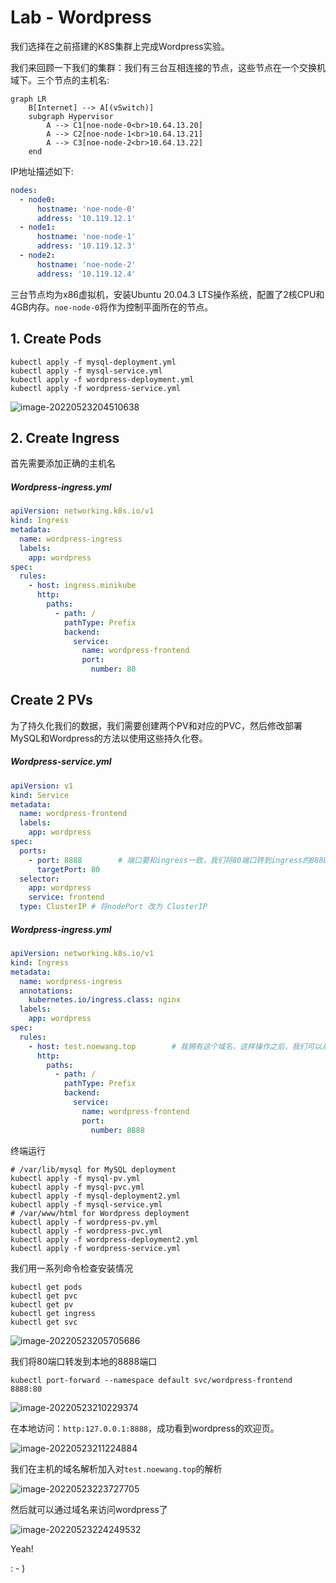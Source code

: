 # Lab - Wordpress

我们选择在之前搭建的K8S集群上完成Wordpress实验。

我们来回顾一下我们的集群：我们有三台互相连接的节点，这些节点在一个交换机域下。三个节点的主机名:

```mermaid
graph LR
    B[Internet] --> A[(vSwitch)]
    subgraph Hypervisor
        A --> C1[noe-node-0<br>10.64.13.20]
        A --> C2[noe-node-1<br>10.64.13.21]
        A --> C3[noe-node-2<br>10.64.13.22]
    end
```

IP地址描述如下:


```yaml
nodes:
  - node0:
      hostname: 'noe-node-0'
      address: '10.119.12.1'
  - node1:
      hostname: 'noe-node-1'
      address: '10.119.12.3'
  - node2:
      hostname: 'noe-node-2'
      address: '10.119.12.4'
```

三台节点均为x86虚拟机，安装Ubuntu 20.04.3 LTS操作系统，配置了2核CPU和4GB内存。`noe-node-0`将作为控制平面所在的节点。

## 1. Create Pods

```shell
kubectl apply -f mysql-deployment.yml
kubectl apply -f mysql-service.yml
kubectl apply -f wordpress-deployment.yml
kubectl apply -f wordpress-service.yml
```

![image-20220523204510638](img/image-20220523204510638.png)

## 2. Create Ingress

首先需要添加正确的主机名

##### Wordpress-ingress.yml

```yaml
apiVersion: networking.k8s.io/v1
kind: Ingress
metadata:
  name: wordpress-ingress
  labels:
    app: wordpress
spec:
  rules:
    - host: ingress.minikube
      http:
        paths:
          - path: /
            pathType: Prefix
            backend:
              service:
                name: wordpress-frontend
                port:
                  number: 80
```

## Create 2 PVs

为了持久化我们的数据，我们需要创建两个PV和对应的PVC，然后修改部署MySQL和Wordpress的方法以使用这些持久化卷。

##### Wordpress-service.yml

```yaml
apiVersion: v1
kind: Service
metadata:
  name: wordpress-frontend
  labels:
    app: wordpress
spec:
  ports:
    - port: 8888        # 端口要和ingress一致，我们将80端口转到ingress的8888端口
      targetPort: 80
  selector:
    app: wordpress
    service: frontend
  type: ClusterIP # 将nodePort 改为 ClusterIP
```

##### Wordpress-ingress.yml

```yaml
apiVersion: networking.k8s.io/v1
kind: Ingress
metadata:
  name: wordpress-ingress
  annotations:
    kubernetes.io/ingress.class: nginx
  labels:
    app: wordpress
spec:
  rules:
    - host: test.noewang.top        # 我拥有这个域名，这样操作之后，我们可以从公网通过域名访问
      http:
        paths:
          - path: /
            pathType: Prefix
            backend:
              service:
                name: wordpress-frontend
                port:
                  number: 8888
```

终端运行

```shell
# /var/lib/mysql for MySQL deployment
kubectl apply -f mysql-pv.yml
kubectl apply -f mysql-pvc.yml
kubectl apply -f mysql-deployment2.yml
kubectl apply -f mysql-service.yml
# /var/www/html for Wordpress deployment
kubectl apply -f wordpress-pv.yml
kubectl apply -f wordpress-pvc.yml
kubectl apply -f wordpress-deployment2.yml
kubectl apply -f wordpress-service.yml
```

我们用一系列命令检查安装情况 

```shell
kubectl get pods
kubectl get pvc 
kubectl get pv
kubectl get ingress 
kubectl get svc
```

![image-20220523205705686](img/image-20220523205705686.png)

我们将80端口转发到本地的8888端口

```shell
kubectl port-forward --namespace default svc/wordpress-frontend 8888:80 
```

![image-20220523210229374](img/image-20220523210229374.png)

在本地访问：`http:127.0.0.1:8888`，成功看到wordpress的欢迎页。

![image-20220523211224884](img/image-20220523211224884.png)

我们在主机的域名解析加入对`test.noewang.top`的解析

![image-20220523223727705](img/image-20220523223727705.png)

然后就可以通过域名来访问wordpress了

![image-20220523224249532](img/image-20220523224249532.png)

Yeah! 

: - )

